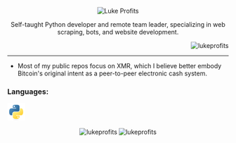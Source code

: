 <p align="center">
  <img src="https://www.lukeprofits.com/cdn/shop/files/LOGO_WHITE.png" alt="Luke Profits">
  <center><p>Self-taught Python developer and remote team leader, specializing in web scraping, bots, and website development.</p></center>
  <p align="right"> <img src="https://komarev.com/ghpvc/?username=lukeprofits&label=Profile%20views&color=000000&style=flat" alt="lukeprofits" /> </p>
  <hr>
</p>

<!-- view counter -->



<!-- info about me -->
- Most of my public repos focus on XMR, which I believe better embody Bitcoin's original intent as a peer-to-peer electronic cash system.


<!-- Languages -->
<h3 align="left">Languages:</h3>
<p>
<a href="https://python.org/" target="_blank"> <img src="https://raw.githubusercontent.com/devicons/devicon/master/icons/python/python-original.svg" alt="git" width="40" height="40"/> </a> </p>

<!-- stats -->
<p align="center">
  <img src="https://github-readme-stats.vercel.app/api/top-langs?username=lukeprofits&theme=dark&count_private=true&locale=en&layout=compact" alt="lukeprofits" />
  <img src="https://github-readme-stats.vercel.app/api/?username=lukeprofits&theme=dark&show_icons=true&count_private=true&layout=compact" alt="lukeprofits">
</p>

</br>
<!-- <p></p>

<!-- <p>&nbsp;<img align="center" src="https://github-readme-stats.vercel.app/api?username=lukeprofits&show_icons=true&locale=en" alt="lukeprofits" /></p>-->

